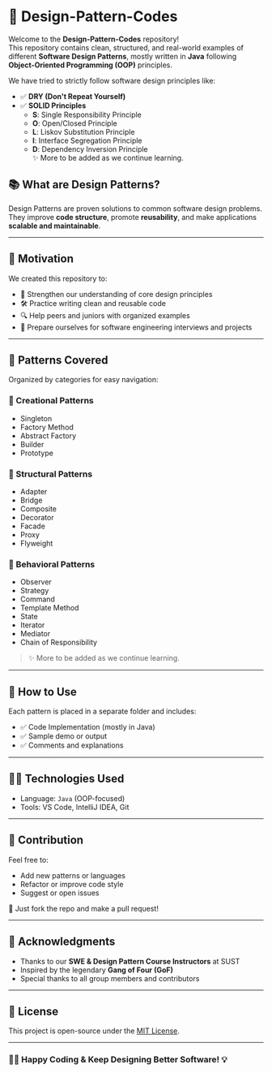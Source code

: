 # 🎯 Design-Pattern-Codes

Welcome to the **Design-Pattern-Codes** repository!  
This repository contains clean, structured, and real-world examples of different **Software Design Patterns**, mostly written in **Java** following **Object-Oriented Programming (OOP)** principles.

We have tried to strictly follow software design principles like:

- ✅ **DRY (Don't Repeat Yourself)**
- ✅ **SOLID Principles**
  - **S**: Single Responsibility Principle  
  - **O**: Open/Closed Principle  
  - **L**: Liskov Substitution Principle  
  - **I**: Interface Segregation Principle  
  - **D**: Dependency Inversion Principle  
✨ More to be added as we continue learning.

## 📚 What are Design Patterns?

Design Patterns are proven solutions to common software design problems.  
They improve **code structure**, promote **reusability**, and make applications **scalable and maintainable**.

---

## 🧠 Motivation

We created this repository to:

- 📘 Strengthen our understanding of core design principles  
- 🛠️ Practice writing clean and reusable code  
- 🔍 Help peers and juniors with organized examples  
- 💼 Prepare ourselves for software engineering interviews and projects

---

## 🧱 Patterns Covered

Organized by categories for easy navigation:

### 🔁 Creational Patterns
- Singleton
- Factory Method
- Abstract Factory
- Builder
- Prototype

### 🔄 Structural Patterns
- Adapter
- Bridge
- Composite
- Decorator
- Facade
- Proxy
- Flyweight

### 🔁 Behavioral Patterns
- Observer
- Strategy
- Command
- Template Method
- State
- Iterator
- Mediator
- Chain of Responsibility

> ✨ More to be added as we continue learning.

---

## 🚀 How to Use

Each pattern is placed in a separate folder and includes:

- ✅ Code Implementation (mostly in Java)
- ✅ Sample demo or output
- ✅ Comments and explanations

---

## 🧑‍💻 Technologies Used

- Language: `Java` (OOP-focused)
- Tools: VS Code, IntelliJ IDEA, Git

---

## 🤝 Contribution

Feel free to:
- Add new patterns or languages
- Refactor or improve code style
- Suggest or open issues

📌 Just fork the repo and make a pull request!

---

## 🙏 Acknowledgments

- Thanks to our **SWE & Design Pattern Course Instructors** at SUST  
- Inspired by the legendary **Gang of Four (GoF)**  
- Special thanks to all group members and contributors

---

## 📌 License

This project is open-source under the [MIT License](LICENSE).

---

### 👨‍💻 Happy Coding & Keep Designing Better Software! 💡
